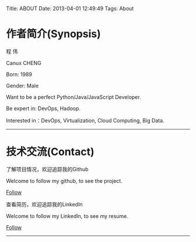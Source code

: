 Title: ABOUT
Date: 2013-04-01 12:49:49
Tags: About



# 作者简介(Synopsis)

程 伟

Canux CHENG

Born: 1989

Gender: Male

Want to be a perfect Python/Java/JavaScript Developer.

Be expert in: DevOps, Hadoop.

Interested in：DevOps, Virtualization, Cloud Computing, Big Data.

***

# 技术交流(Contact)

了解项目情况，欢迎追踪我的Github

Welcome to follow my github, to see the project.

[Follow](https://github.com/crazy-canux)

查看简历，欢迎追踪我的LinkedIn

Welcome to follow my LinkedIn, to see my resume.

[Follow](http://www.linkedin.com/profile/preview?locale=zh_CN&trk=prof-0-sb-preview-primary-button)

***
